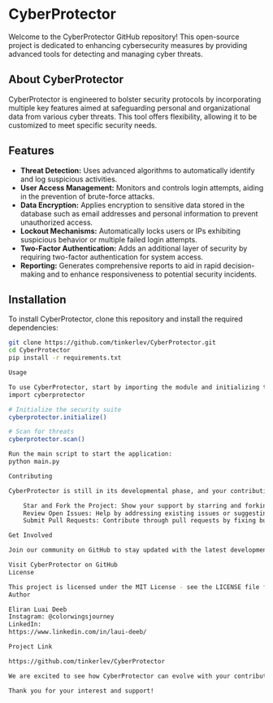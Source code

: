 # CyberProtector

Welcome to the CyberProtector GitHub repository! This open-source project is dedicated to enhancing cybersecurity measures by providing advanced tools for detecting and managing cyber threats.

## About CyberProtector

CyberProtector is engineered to bolster security protocols by incorporating multiple key features aimed at safeguarding personal and organizational data from various cyber threats. This tool offers flexibility, allowing it to be customized to meet specific security needs.

## Features

- **Threat Detection:** Uses advanced algorithms to automatically identify and log suspicious activities.
- **User Access Management:** Monitors and controls login attempts, aiding in the prevention of brute-force attacks.
- **Data Encryption:** Applies encryption to sensitive data stored in the database such as email addresses and personal information to prevent unauthorized access.
- **Lockout Mechanisms:** Automatically locks users or IPs exhibiting suspicious behavior or multiple failed login attempts.
- **Two-Factor Authentication:** Adds an additional layer of security by requiring two-factor authentication for system access.
- **Reporting:** Generates comprehensive reports to aid in rapid decision-making and to enhance responsiveness to potential security incidents.

## Installation

To install CyberProtector, clone this repository and install the required dependencies:

```bash
git clone https://github.com/tinkerlev/CyberProtector.git
cd CyberProtector
pip install -r requirements.txt

Usage

To use CyberProtector, start by importing the module and initializing the security suite:
import cyberprotector

# Initialize the security suite
cyberprotector.initialize()

# Scan for threats
cyberprotector.scan()

Run the main script to start the application:
python main.py

Contributing

CyberProtector is still in its developmental phase, and your contributions are crucial to its progress! Here’s how you can help:

    Star and Fork the Project: Show your support by starring and forking the repository.
    Review Open Issues: Help by addressing existing issues or suggesting new ones.
    Submit Pull Requests: Contribute through pull requests by fixing bugs, adding new features, or improving the documentation.

Get Involved

Join our community on GitHub to stay updated with the latest developments and participate in discussions:

Visit CyberProtector on GitHub
License

This project is licensed under the MIT License - see the LICENSE file for details.
Author

Eliran Luai Deeb
Instagram: @colorwingsjourney
LinkedIn:
https://www.linkedin.com/in/laui-deeb/

Project Link

https://github.com/tinkerlev/CyberProtector

We are excited to see how CyberProtector can evolve with your contributions. Join us today and help us enhance digital security around the world!

Thank you for your interest and support!
